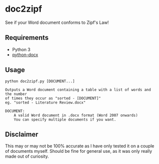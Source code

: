 # doc2zipf

See if your Word document conforms to Zipf's Law!

## Requirements

* Python 3
* [python-docx](https://python-docx.readthedocs.io/en/latest/)

## Usage

```
python doc2zipf.py [DOCUMENT...]

Outputs a Word document containing a table with a list of words and the number
of times they occur as "sorted - [DOCUMENT]"
eg. "sorted - Literature Review.docx"

DOCUMENT:
    A valid Word document in .docx format (Word 2007 onwards)
    You can specify multiple documents if you want.
```

## Disclaimer

This may or may not be 100% accurate as I have only tested it on a
couple of documents myself. Should be fine for general use, as it was
only really made out of curiosity.